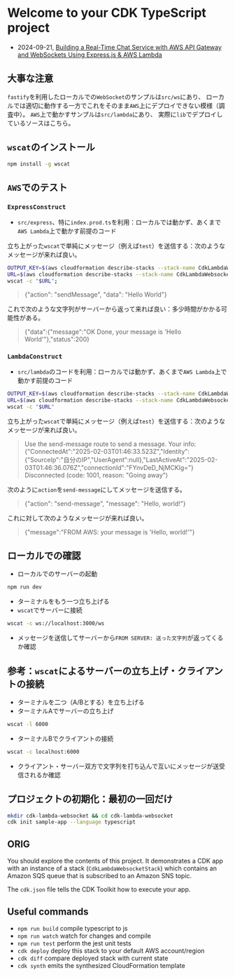 # Welcome to your CDK TypeScript project

- 2024-09-21, [Building a Real-Time Chat Service with AWS API Gateway and WebSockets Using Express.js & AWS Lambda](https://medium.com/@sonishubham65/building-a-real-time-chat-service-with-aws-api-gateway-and-websockets-using-express-js-aws-lambda-321e7330c18b)

## 大事な注意

`fastify`を利用したローカルでの`WebSocket`のサンプルは`src/ws`にあり、
ローカルでは適切に動作する一方でこれをそのまま`AWS`上にデプロイできない模様（調査中）。
`AWS`上で動かすサンプルは`src/lambda`にあり、
実際に`lib`でデプロイしているソースはこちら。

## `wscat`のインストール

```sh
npm install -g wscat
```

## `AWS`でのテスト

### `ExpressConstruct`

- `src/express`、特に`index.prod.ts`を利用：ローカルでは動かず、あくまで`AWS Lambda`上で動かす前提のコード

立ち上がった`wscat`で単純にメッセージ（例えば`test`）を送信する：次のようなメッセージが来れば良い。

```sh
OUTPUT_KEY=$(aws cloudformation describe-stacks --stack-name CdkLambdaWebsocketStack --query "Stacks[0].Outputs[0].OutputKey" --output text)
URL=$(aws cloudformation describe-stacks --stack-name CdkLambdaWebsocketStack --query "Stacks[0].Outputs[?OutputKey=='${OUTPUT_KEY}'].OutputValue" --output text)
wscat -c "$URL";
```

>{"action": "sendMessage", "data": "Hello World"}

これで次のような文字列がサーバーから返って来れば良い：多少時間がかかる可能性がある。

>{"data":{"message":"OK Done, your message is 'Hello World'"},"status":200}

### `LambdaConstruct`

- `src/lambda`のコードを利用：ローカルでは動かず、あくまで`AWS Lambda`上で動かす前提のコード

```sh
OUTPUT_KEY=$(aws cloudformation describe-stacks --stack-name CdkLambdaWebsocketStack --query "Stacks[0].Outputs[0].OutputKey" --output text)
URL=$(aws cloudformation describe-stacks --stack-name CdkLambdaWebsocketStack --query "Stacks[0].Outputs[?OutputKey=='${OUTPUT_KEY}'].OutputValue" --output text)
wscat -c "$URL"
```

立ち上がった`wscat`で単純にメッセージ（例えば`test`）を送信する：次のようなメッセージが来れば良い。

>Use the send-message route to send a message. Your info:{"ConnectedAt":"2025-02-03T01:46:33.523Z","Identity":{"SourceIp":"自分のIP","UserAgent":null},"LastActiveAt":"2025-02-03T01:46:36.076Z","connectionId":"FYnvDeD_NjMCKlg="}
>Disconnected (code: 1001, reason: "Going away")

次のように`action`を`send-message`にしてメッセージを送信する。

>{"action": "send-message", "message": "Hello, world!"}

これに対して次のようなメッセージが来れば良い。

>{"message":"FROM AWS: your message is 'Hello, world!'"}

## ローカルでの確認

- ローカルでのサーバーの起動

```sh
npm run dev
```

- ターミナルをもう一つ立ち上げる
- `wscat`でサーバーに接続

```sh
wscat -c ws://localhost:3000/ws
```

- メッセージを送信してサーバーから`FROM SERVER: 送った文字列`が返ってくるか確認

## 参考：`wscat`によるサーバーの立ち上げ・クライアントの接続

- ターミナルを二つ（A/Bとする）を立ち上げる
- ターミナルAでサーバーの立ち上げ

```sh
wscat -l 6000
```

- ターミナルBでクライアントの接続

```sh
wscat -c localhost:6000
```

- クライアント・サーバー双方で文字列を打ち込んで互いにメッセージが送受信されるか確認

## プロジェクトの初期化：最初の一回だけ

```sh
mkdir cdk-lambda-websocket && cd cdk-lambda-websocket
cdk init sample-app --language typescript
```

## ORIG

You should explore the contents of this project. It demonstrates a CDK app with an instance of a stack (`CdkLambdaWebsocketStack`)
which contains an Amazon SQS queue that is subscribed to an Amazon SNS topic.

The `cdk.json` file tells the CDK Toolkit how to execute your app.

## Useful commands

- `npm run build`   compile typescript to js
- `npm run watch`   watch for changes and compile
- `npm run test`    perform the jest unit tests
- `cdk deploy`      deploy this stack to your default AWS account/region
- `cdk diff`        compare deployed stack with current state
- `cdk synth`       emits the synthesized CloudFormation template
